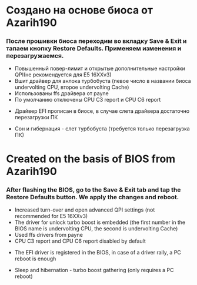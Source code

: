 # Создано на основе биоса от Azarih190

### После прошивки биоса переходим во вкладку Save & Exit и тапаем кнопку Restore Defaults. Применяем изменения и перезагружаемся.
* Повышенный повер-лимит и открытые дополнительные настройки QPI(не рекомендуется для E5 16XXv3)
* Вшит драйвер для анлока турбобуста (певое число в названии биоса undervolting CPU, второе undervolting Cache)
* Использованы ffs драйвера от payne
* По умолчанию отключены CPU C3 report и CPU C6 report

+ Драйвер EFI прописан в биосе, в случае слета драйвера достаточно перезагрузки ПК
- Сон и гибернация - слет турбобуста (требуется только перезагрузка ПК)

# Created on the basis of BIOS from Azarih190

### After flashing the BIOS, go to the Save & Exit tab and tap the Restore Defaults button. We apply the changes and reboot.
* Increased turn-over and open advanced QPI settings (not recommended for E5 16XXv3)
* The driver for unlock turbo boost is embedded (the first number in the BIOS name is undervolting CPU, the second is undervolting Cache)
* Used ffs drivers from payne
* CPU C3 report and CPU C6 report disabled by default

+ The EFI driver is registered in the BIOS, in case of a driver rally, a PC reboot is enough
- Sleep and hibernation - turbo boost gathering (only requires a PC reboot)
